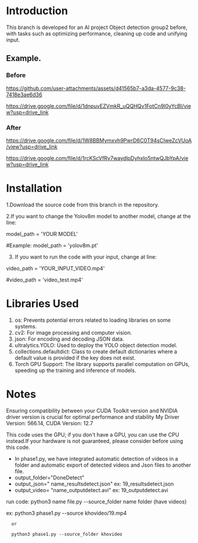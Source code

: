# Introduction

This branch is developed for an AI project Object detection group2 before, with tasks such as optimizing performance, cleaning up code and unifying input.

## Example.

### Before


https://github.com/user-attachments/assets/d41565b7-a3da-4577-9c38-7418e3ae6d36

https://drive.google.com/file/d/1dnpuvEZVmkR_uQQHQv1FotCn9l0yYcBl/view?usp=drive_link



### After
https://drive.google.com/file/d/1W8BBMymxvh9PwrD6C0T94sCIweZcVUoA/view?usp=drive_link

https://drive.google.com/file/d/1rcKScVfRy7waydlpDyhxIo5ntwQJbYpA/view?usp=drive_link


# Installation

 1.Download the source code from this branch in the repository.
 
 2.If you want to change the Yolov8m model to another model, change at the line:


model_path = 'YOUR MODEL'

#Example: model_path = 'yolov8m.pt'    

 3. If you want to run the code with your input, change at line:


video_path = 'YOUR_INPUT_VIDEO.mp4'

#video_path = 'video_test.mp4'   


# Libraries Used
1. os: Prevents potential errors related to loading libraries on some systems.
2. cv2: For image processing and computer vision.
3. json: For encoding and decoding JSON data.
4. ultralytics.YOLO: Used to deploy the YOLO object detection model.
5. collections.defaultdict: Class to create default dictionaries where a default value is provided if the key does not exist.
6. Torch GPU Support: The library supports parallel computation on GPUs, speeding up the training and inference of models.


# Notes
Ensuring compatibility between your CUDA Toolkit version and NVIDIA driver version is crucial for optimal performance and stability
My      Driver Version: 566.14,  CUDA Version: 12.7

This code uses the GPU; if you don't have a GPU, you can use the CPU instead.If your hardware is not guaranteed, please consider before using this code.

+ In phase1.py, we have integrated automatic detection of videos in a folder and automatic export of detected videos and Json files to another file.
+ output_folder="DoneDetect"
+ output_json=" name_resultsdetect.json"
  ex: 19_resultsdetect.json
+ output_video= "name_outputdetect.avi"
  ex: 19_outputdetect.avi

run code:
  python3 name file.py --source_folder name folder (have videos)
  
  ex: 
      python3 phase1.py --source khovideo/19.mp4 

      or
  
      python3 phase1.py --source_folder khovideo
  




